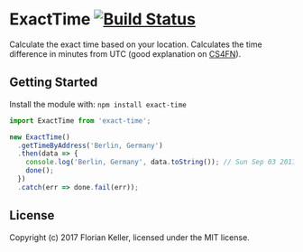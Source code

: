 # ExactTime [![Build Status](https://travis-ci.org/ffflorian/exact-time.svg?branch=master)](https://travis-ci.org/ffflorian/exact-time)

Calculate the exact time based on your location. Calculates the time difference in minutes from UTC (good explanation on [CS4FN](http://www.cs4fn.org/mobile/owntimezone.php)).

## Getting Started
Install the module with: `npm install exact-time`

```ts
import ExactTime from 'exact-time';

new ExactTime()
  .getTimeByAddress('Berlin, Germany')
  .then(data => {
    console.log('Berlin, Germany', data.toString()); // Sun Sep 03 2017 14:29:49 GMT+0200
    done();
  })
  .catch(err => done.fail(err));
```

## License
Copyright (c) 2017 Florian Keller,
licensed under the MIT license.
